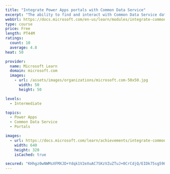 ```yaml
---
title: "Integrate Power Apps portals with Common Data Service"
excerpt: "The ability to find and interact with Common Data Service data on a website is one of the core benefits of implementing a Power Apps portal. Several methods are available for you to display Common Data Service data. Learning and knowing about these different options will help you have successful portal implementations. This module will focus on the techniques that you can use to configure entity lists, entity forms, and web forms to build powerful web applications."
webUrl: https://docs.microsoft.com/en-us/learn/modules/integrate-common-data-service/
type: course
price: Free
length: PT44M
ratings:
  count: 10
  average: 4.8
heat: 50

provider:
  name: Microsoft Learn
  domain: microsoft.com
  images:
    - url: /assets/images/organizations/microsoft.com-50x50.jpg
      width: 50
      height: 50

levels:
  - Intermediate

topics:
  - Power Apps
  - Common Data Service
  - Portals

images:
  - url: https://docs.microsoft.com/learn/achievements/integrate-common-data-service-social.png
    width: 640
    height: 320
    isCached: true

secured: "KHhgz0wNWMsXFMXJD+Ydqk1V2eXuAC7SKzVZuZTuJ+0CrCdjQ/EIDk75sg59Qw/P/G/TlofNCtq01EgHQ5e4N8zRRAFh1Cmda0sOon+8Ql0/sNoHZ+nhAwlK50pdYJkJKlu0nEJcQxSkOiS7zRJsMGz4+2JO2Oey1r4YhPhecen6dS6lyCFbvPOZYPggtVczDGXSJ/2gInLM5pyADyMZ82aeY+9pHixHmV07fKNGgLHpftgeN9zVDAx0n3V1Hq3A2i20ouhfWsADYk6wjcjCD7hNyEo0Dc75vgM2iGT6paH+iLGWmtjjSB+Nrr3CfWk0k3xAgIl54Ya+yzlkyNBtaMp7LHJYgKTkHxNldvkY6V9iqj5CJo5hMgR/pwpmIfXfPOHtDsTHYPxx7jmyJmKpFw==;BF0QWQ8aY+wNSdiDuXgrNg=="
---
```


